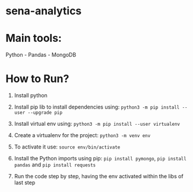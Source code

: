 # sena-analytics

# Main tools:

Python - Pandas - MongoDB

# How to Run?

1. Install python

2. Install pip lib to install dependencies using: `python3 -m pip install --user --upgrade pip`

3. Install virtual env using: `python3 -m pip install --user virtualenv`

4. Create a virtualenv for the project: `python3 -m venv env`

5. To activate it use: `source env/bin/activate`

6. Install the Python imports using pip: `pip install pymongo`, `pip install pandas`  and `pip install requests`

7. Run the code step by step, having the env activated within the libs of last step
